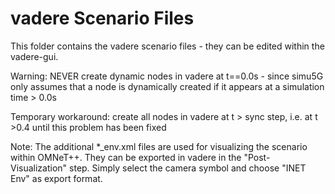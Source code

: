 # vadere Scenario Files
This folder contains the vadere scenario files - they can be edited within the vadere-gui.

Warning: NEVER create dynamic nodes in vadere at t==0.0s - since simu5G
only assumes that a node is dynamically created if it appears at a 
simulation time > 0.0s

Temporary workaround: create all nodes in vadere at t > sync step, i.e.
at t >0.4 until this problem has been fixed

Note: The additional *_env.xml files are used for visualizing the scenario within OMNeT++. 
They can be exported in vadere in the "Post-Visualization" step. Simply select the camera 
symbol and choose "INET Env" as export format.
